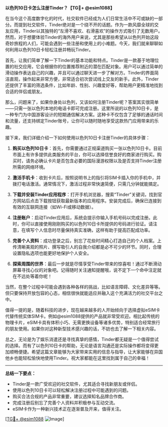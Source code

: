 **以色列10日卡怎么注册Tinder？【TG💪+ @esim1088】**

在当今这个高度数字化的时代，社交软件已经成为人们日常生活中不可或缺的一部分。而提到社交软件，Tinder绝对是一个绕不开的话题。作为一款风靡全球的交友应用，Tinder以其独特的“左滑不喜欢、右滑喜欢”的操作方式吸引了无数用户。然而，对于想要体验Tinder的海外用户来说，尤其是那些希望从以色列开始这段奇妙旅程的人们，可能会遇到一些注册和使用上的小难题。今天，我们就来聊聊如何利用以色列10日卡轻松注册并畅玩Tinder。

首先，让我们简单了解一下Tinder的基本功能和特点。Tinder是一款基于地理位置的社交应用，它会根据你的位置推荐附近的潜在匹配对象。用户可以通过简单的滑动操作表达自己的兴趣，并且可以通过聊天进一步了解对方。Tinder的界面简洁直观，操作起来非常方便，非常适合初次尝试线上交友的新手。此外，Tinder还提供了丰富的筛选条件，比如年龄、性别、兴趣爱好等，帮助用户更精准地找到合适的伴侣或朋友。

那么，问题来了，如果你身处以色列，又该如何注册Tinder呢？答案其实很简单——只需一张以色列本地的电话卡即可完成注册。这里所说的以色列10日卡，是一种专门为中国游客设计的短期通信解决方案。这种卡不仅包含了足够的通话时间和流量，还支持绑定Tinder账号，让你可以随时随地享受这款热门应用带来的乐趣。

接下来，我们详细介绍一下如何使用以色列10日卡注册Tinder的具体步骤：

1. **购买以色列10日卡**：首先，你需要通过正规渠道购买一张以色列10日卡。目前市面上有许多提供此类服务的平台，你可以选择信誉良好的商家进行购买。购买时，请务必确认卡片是否包含必要的国际漫游权限以及是否支持Tinder注册所需的网络环境。

2. **激活手机卡**：收到卡片后，按照说明书上的指引将SIM卡插入你的手机中，并拨打电话激活。通常情况下，激活过程非常快速简便，只需几分钟就能搞定。

3. **下载并安装Tinder应用程序**：打开手机浏览器，搜索“Tinder”关键词，找到官方网站后点击下载按钮获取最新版本的应用程序。安装完成后，确保已连接到有效的互联网连接（如Wi-Fi或移动数据）。

4. **注册账户**：启动Tinder应用后，系统会提示你输入手机号码以完成注册。此时，你可以直接使用刚刚购买的以色列10日卡所提供的号码进行验证。请注意，在填写个人信息时尽量保持真实准确，这样有助于提高匹配成功率。

5. **完善个人资料**：成功登录之后，别忘了花些时间精心打造自己的个人档案。上传清晰美观的照片、撰写吸引人的自我介绍都是必不可少的环节。同时，合理设置隐私选项也能更好地保护个人安全。

6. **探索周围的世界**：最后一步就是尽情享受Tinder带来的惊喜啦！通过不断滑动屏幕寻找心仪的对象吧。记得随时关注通知提醒哦，说不定下一个命中注定就在不远处等着你呢！

当然，在整个过程中可能会遇到各种各样的挑战，比如语言障碍、文化差异等等。但只要保持开放包容的心态，相信很快就能适应并融入这个充满活力的社交平台之中。

值得一提的是，随着科技的进步，现在越来越多的人开始倾向于选择虚拟eSIM卡代替传统实体SIM卡。例如@esim1088提供的产品就非常受欢迎。相比起传统的物理卡片，eSIM卡具有体积小巧、无需更换设备等诸多优势，特别适合经常旅行的朋友使用。如果你对这种新型技术感兴趣的话，不妨也去了解一下相关内容。

总之，无论是为了娱乐消遣还是寻找真挚的感情，Tinder都无疑是一个值得尝试的选择。而有了以色列10日卡的帮助，无论是语言沟通还是实际操作都将变得更加顺畅便捷。希望这篇文章能够为大家带来实用的信息与指导，让大家能够在异国他乡也能轻松愉快地使用Tinder。祝大家都能在这里找到属于自己的幸福！

---

**总结一下要点：**
- Tinder是一款广受欢迎的社交软件，尤其适合寻找新朋友或伴侣。
- 使用以色列10日卡可以轻松解决注册过程中可能遇到的问题。
- 购买合法合规的产品非常重要，建议选择知名品牌合作商。
- 完成注册后别忘了完善个人资料并积极参与互动交流。
- eSIM卡作为一种新兴技术正在逐渐普及开来，值得关注。

[[TG💪+ @esim1088](https://t.me/s/esim1088) ![Image](https://i.postimg.cc/4NQfJmqS/Snipaste-2025-05-13-00-14-12.png)]